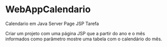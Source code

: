 # WebAppCalendario
 Calendario em Java Server Page JSP
Tarefa

Criar um projeto com uma página JSP que a partir do ano e o mês informados
como parâmetro mostre uma tabela com o calendário do mês.
